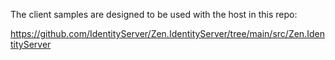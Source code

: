 The client samples are designed to be used with the host in this repo:

https://github.com/IdentityServer/Zen.IdentityServer/tree/main/src/Zen.IdentityServer
